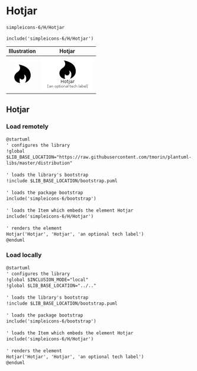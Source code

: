 # Hotjar


```text
simpleicons-6/H/Hotjar
```

```text
include('simpleicons-6/H/Hotjar')
```



| Illustration | Hotjar |
| :---: | :---: |
| ![illustration for Illustration](../../simpleicons-6/H/Hotjar.png) | ![illustration for Hotjar](../../simpleicons-6/H/Hotjar.Local.png) |




## Hotjar

### Load remotely
```plantuml
@startuml
' configures the library
!global $LIB_BASE_LOCATION="https://raw.githubusercontent.com/tmorin/plantuml-libs/master/distribution"

' loads the library's bootstrap
!include $LIB_BASE_LOCATION/bootstrap.puml

' loads the package bootstrap
include('simpleicons-6/bootstrap')

' loads the Item which embeds the element Hotjar
include('simpleicons-6/H/Hotjar')

' renders the element
Hotjar('Hotjar', 'Hotjar', 'an optional tech label')
@enduml
```

### Load locally
```plantuml
@startuml
' configures the library
!global $INCLUSION_MODE="local"
!global $LIB_BASE_LOCATION="../.."

' loads the library's bootstrap
!include $LIB_BASE_LOCATION/bootstrap.puml

' loads the package bootstrap
include('simpleicons-6/bootstrap')

' loads the Item which embeds the element Hotjar
include('simpleicons-6/H/Hotjar')

' renders the element
Hotjar('Hotjar', 'Hotjar', 'an optional tech label')
@enduml
```

